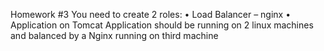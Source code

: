 Homework #3 
You need to create 2 roles:
•	Load Balancer – nginx
•	Application on Tomcat
Application should be running on 2 linux machines and balanced by a Nginx running on third machine 

